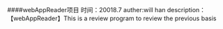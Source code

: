 ####webAppReader项目
时间：20018.7
auther:will han
description：【webAppReader】This is a review program to review the previous basis
